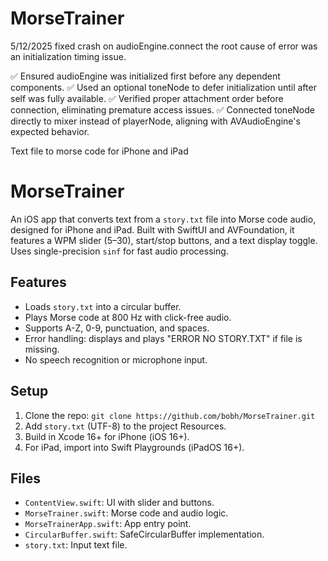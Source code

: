 # MorseTrainer
5/12/2025
fixed crash on audioEngine.connect 
the root cause of error was an initialization timing issue.

✅ Ensured audioEngine was initialized first before any dependent components.
✅ Used an optional toneNode to defer initialization until after self was 
 fully available.
✅ Verified proper attachment order before connection, eliminating premature 
access issues. 
✅ Connected toneNode directly to mixer instead of playerNode, 
aligning with AVAudioEngine's expected behavior.


Text file to morse code for iPhone and iPad 
# MorseTrainer

An iOS app that converts text from a `story.txt` file into Morse code audio, designed for iPhone and iPad. Built with SwiftUI and AVFoundation, it features a WPM slider (5–30), start/stop buttons, and a text display toggle. Uses single-precision `sinf` for fast audio processing.

## Features
- Loads `story.txt` into a circular buffer.
- Plays Morse code at 800 Hz with click-free audio.
- Supports A-Z, 0-9, punctuation, and spaces.
- Error handling: displays and plays "ERROR NO STORY.TXT" if file is missing.
- No speech recognition or microphone input.

## Setup
1. Clone the repo: `git clone https://github.com/bobh/MorseTrainer.git`
2. Add `story.txt` (UTF-8) to the project Resources.
3. Build in Xcode 16+ for iPhone (iOS 16+).
4. For iPad, import into Swift Playgrounds (iPadOS 16+).

## Files
- `ContentView.swift`: UI with slider and buttons.
- `MorseTrainer.swift`: Morse code and audio logic.
- `MorseTrainerApp.swift`: App entry point.
- `CircularBuffer.swift`: SafeCircularBuffer implementation.
- `story.txt`: Input text file.

